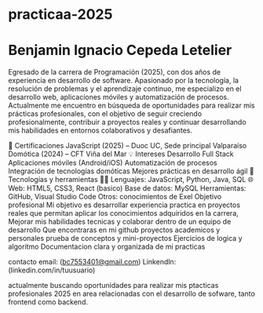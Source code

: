 # practicaa-2025


# Benjamin Ignacio Cepeda Letelier
Egresado de la carrera de Programación (2025), con dos años de experiencia en desarrollo de software. Apasionado por la tecnología, la resolución de problemas y el aprendizaje continuo, me especializo en el desarrollo web, aplicaciones móviles y automatización de procesos.
Actualmente me encuentro en búsqueda de oportunidades para realizar mis prácticas profesionales, con el objetivo de seguir creciendo profesionalmente, contribuir a proyectos reales y continuar desarrollando mis habilidades en entornos colaborativos y desafiantes.

📜 Certificaciones JavaScript (2025) – Duoc UC, Sede principal Valparaíso 
Domótica (2024) – CFT Viña del Mar 💡 
Intereses Desarrollo Full Stack
Aplicaciones móviles (Android/iOS) 
Automatización de procesos
Integración de tecnologías domóticas 
Mejores prácticas en desarrollo ágil 
🚀 Tecnologías y herramientas 👨‍💻 Lenguajes: JavaScript, Python, Java, SQL 🌐 Web: HTML5, CSS3, React (basico)
Base de datos: MySQL
Herramientas: GitHub, Visual Studio Code
Otros: conocimientos de Exel
Objetivo profesional Mi objetivo es desarrollar experiencia practica  en proyectos reales que permitan aplicar los conocimientos adquiridos en la carrera, Mejorar mis habilidades tecnicas y colaborar dentro de un equipo de desarrollo
Que encontraras en mi github proyectos academicos y personales 
prueba de conceptos y mini-proyectos 
Ejercicios de logica y algoritmo
Documentacion clara y organizada de mi practicas 

contacto email: (bc7553401@gmail.com) 
Linkendln: (linkedin.com/in/tuusuario)

actualmente buscando oportunidades para realizar mis ptacticas profesionales 2025 en area relacionadas con el desarrollo de sofware, tanto frontend como backend.
